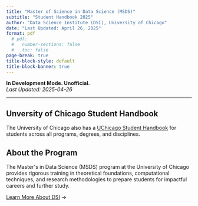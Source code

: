 ```yaml
---
title: "Master of Science in Data Science (MSDS)" 
subtitle: "Student Handbook 2025"
author: "Data Science Institute (DSI), University of Chicago"
date: "Last Updated: April 26, 2025"
format: pdf
  # pdf:
  #   number-sections: false
  #   toc: false
page-break: true
title-block-style: default
title-block-banner: true
---
```


**In Development Mode. Unofficial.**   
_Last Updated: 2025-04-26_  

---

## Unversity of Chicago Student Handbook

The University of Chicago also has a [UChicago Student Handbook](https://studentmanual.uchicago.edu) for students across all programs, degrees, and disciplines.

## About the Program

The Master's in Data Science (MSDS) program at the University of Chicago provides rigorous training in theoretical foundations, computational techniques, and research methodologies to prepare students for impactful careers and further study.

[Learn More About DSI](https://datascience.uchicago.edu) →

